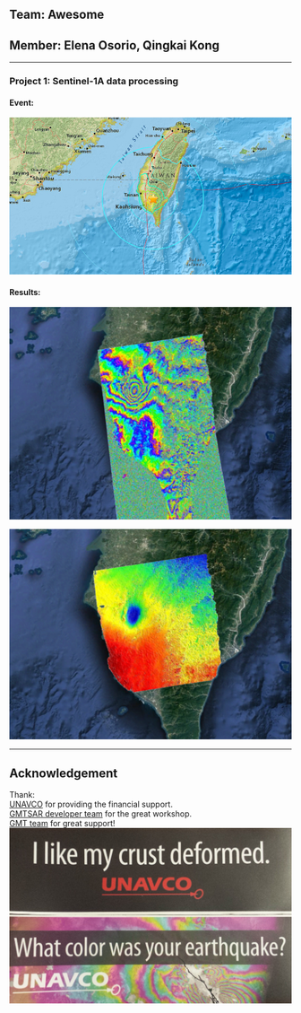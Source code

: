## Team: Awesome
## Member: Elena Osorio, Qingkai Kong  

---   

### Project 1: Sentinel-1A data processing
#### Event:
  [![Foo](./figures/taiwan_quake.jpg?style=centerme)](http://earthquake.usgs.gov/earthquakes/eventpage/us20004y6h#map)

#### Results:

![alt text](./figures/phasefilt_mask_ll_TW_qk.png "Wrapped fringes")

![alt text](./figures/unwrap_mask_ll_TW_qk.png "Unwrapped")

---

## **Acknowledgement**  
Thank:  
[UNAVCO](http://www.unavco.org/) for providing the financial support.  
[GMTSAR developer team](http://topex.ucsd.edu/gmtsar/) for the great workshop.  
[GMT team](https://www.soest.hawaii.edu/gmt/) for great support!  
![alt text](./figures/UNAVCO.jpg "UNAVCO")

